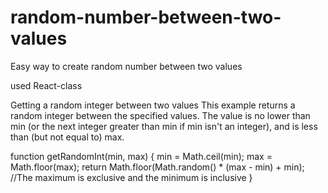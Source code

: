 # random-number-between-two-values

Easy way to create random number between two values

used React-class

Getting a random integer between two values
This example returns a random integer between the specified values. The value is no lower than min (or the next integer greater than min if min isn't an integer), and is less than (but not equal to) max.

function getRandomInt(min, max) {
min = Math.ceil(min);
max = Math.floor(max);
return Math.floor(Math.random() \* (max - min) + min); //The maximum is exclusive and the minimum is inclusive
}
